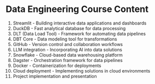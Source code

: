 # Data Engineering Course Content

1. Streamlit - Building interactive data applications and dashboards
2. DuckDB - Fast analytical database for data processing
3. DLT (Data Load Tool) - Framework for automating data pipelines
4. DBT Core - Data modeling tool for transformations
5. GitHub - Version control and collaboration workflows
6. LLM integration - Incorporating AI into data solutions
7. Snowflake - Cloud-based data warehousing platform
8. Dagster - Orchestration framework for data pipelines
9. Docker - Containerization for deployments
10. Cloud deployment - Implementing solutions in cloud environments
11. Project implementation and presentation
